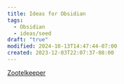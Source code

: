 ```yaml
---
title: Ideas for Obsidian
tags:
  - Obsidian
  - ideas/seed
draft: "true"
modified: 2024-10-13T14:47:44-07:00
created: 2023-12-03T22:07:37-08:00
---
```



[Zootelkeeper](https://github.com/akosbalasko/zoottelkeeper-obsidian-plugin?ref=eleanorkonik.com)